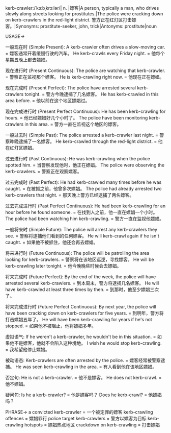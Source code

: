 kerb-crawler:/ˈkɜːbˌkrɔːlər/| n. |嫖客|A person, typically a man, who drives slowly along streets looking for prostitutes.|The police were cracking down on kerb-crawlers in the red-light district. 警方正在红灯区打击嫖客。|Synonyms: prostitute-seeker, john, trick|Antonyms: prostitute|noun

USAGE->

一般现在时 (Simple Present):
A kerb-crawler often drives a slow-moving car. = 嫖客通常开着缓慢行驶的汽车。
He kerb-crawls every Friday night. = 他每个星期五晚上都去嫖娼。

现在进行时 (Present Continuous):
The police are watching that kerb-crawler. = 警察正在监视那个嫖客。
He is kerb-crawling right now. = 他现在正在嫖娼。

现在完成时 (Present Perfect):
The police have arrested several kerb-crawlers tonight. = 警方今晚逮捕了几名嫖客。
He has kerb-crawled in this area before. = 他以前在这个地区嫖娼过。

现在完成进行时 (Present Perfect Continuous):
He has been kerb-crawling for hours. = 他已经嫖娼好几个小时了。
The police have been monitoring kerb-crawlers in this area. = 警方一直在监视这个地区的嫖客。

一般过去时 (Simple Past):
The police arrested a kerb-crawler last night. = 警察昨晚逮捕了一名嫖客。
He kerb-crawled through the red-light district. = 他在红灯区嫖娼。

过去进行时 (Past Continuous):
He was kerb-crawling when the police spotted him. = 当警察发现他时，他正在嫖娼。
The police were observing the kerb-crawlers. = 警察正在观察嫖客。

过去完成时 (Past Perfect):
He had kerb-crawled many times before he was caught. = 在被抓之前，他曾多次嫖娼。
The police had already arrested two kerb-crawlers that night. = 那天晚上警方已经逮捕了两名嫖客。

过去完成进行时 (Past Perfect Continuous):
He had been kerb-crawling for an hour before he found someone. = 在找到人之前，他一直在嫖娼一个小时。
The police had been watching him kerb-crawling. = 警方一直在监视他嫖娼。

一般将来时 (Simple Future):
The police will arrest any kerb-crawlers they see. = 警察将逮捕他们看到的任何嫖客。
He will kerb-crawl again if he isn't caught. = 如果他不被抓住，他还会再去嫖娼。


将来进行时 (Future Continuous):
The police will be patrolling the area looking for kerb-crawlers. = 警察将在该地区巡逻，寻找嫖客。
He will be kerb-crawling later tonight. = 他今晚晚些时候会去嫖娼。


将来完成时 (Future Perfect):
By the end of the week, the police will have arrested several kerb-crawlers. = 到本周末，警方将逮捕几名嫖客。
He will have kerb-crawled at least three times by then. = 到那时，他至少嫖娼三次了。

将来完成进行时 (Future Perfect Continuous):
By next year, the police will have been cracking down on kerb-crawlers for five years. = 到明年，警方将打击嫖娼五年了。
He will have been kerb-crawling for years if he's not stopped. = 如果他不被阻止，他将嫖娼多年。

虚拟语气:
If he weren't a kerb-crawler, he wouldn't be in this situation. = 如果他不是嫖客，他就不会陷入这种境地。
I wish he would stop kerb-crawling. = 我希望他停止嫖娼。

被动语态:
Kerb-crawlers are often arrested by the police. = 嫖客经常被警察逮捕。
He was seen kerb-crawling in the area. = 有人看到他在该地区嫖娼。

否定句:
He is not a kerb-crawler. = 他不是嫖客。
He does not kerb-crawl. = 他不嫖娼。

疑问句:
Is he a kerb-crawler? = 他是嫖客吗？
Does he kerb-crawl? = 他嫖娼吗？



PHRASE->
a convicted kerb-crawler = 一个被定罪的嫖客
kerb-crawling offences = 嫖娼罪行
police target kerb-crawlers = 警方以嫖客为目标
kerb-crawling hotspots = 嫖娼热点地区
crackdown on kerb-crawling = 打击嫖娼
